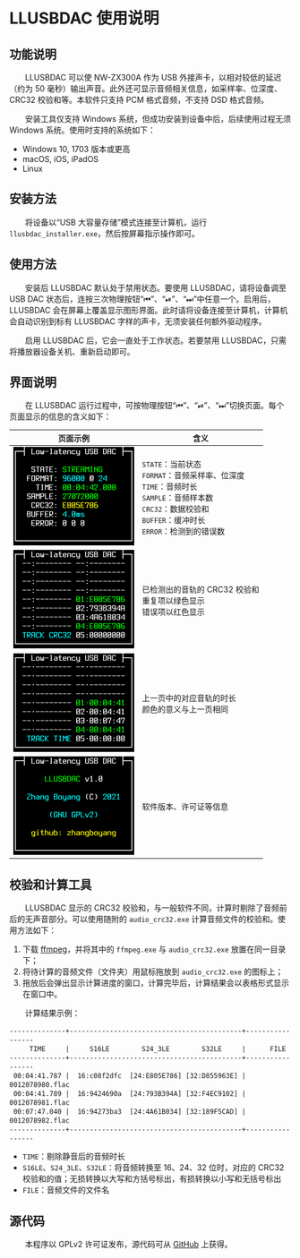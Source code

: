 # LLUSBDAC 使用说明

## 功能说明

&emsp;&emsp;LLUSBDAC 可以使 NW-ZX300A 作为 USB 外接声卡，以相对较低的延迟（约为 50 毫秒）输出声音。此外还可显示音频相关信息，如采样率、位深度、CRC32 校验和等。本软件只支持 PCM 格式音频，不支持 DSD 格式音频。

&emsp;&emsp;安装工具仅支持 Windows 系统，但成功安装到设备中后，后续使用过程无须 Windows 系统。使用时支持的系统如下：

* Windows 10, 1703 版本或更高
* macOS, iOS, iPadOS
* Linux

## 安装方法

&emsp;&emsp;将设备以“USB 大容量存储”模式连接至计算机，运行 `llusbdac_installer.exe`，然后按屏幕指示操作即可。

## 使用方法

&emsp;&emsp;安装后 LLUSBDAC 默认处于禁用状态。要使用 LLUSBDAC，请将设备调至 USB DAC 状态后，连按三次物理按钮“⏮”、“⏯”、“⏭”中任意一个。启用后， LLUSBDAC 会在屏幕上覆盖显示图形界面。此时请将设备连接至计算机，计算机会自动识别到标有 LLUSBDAC 字样的声卡，无须安装任何额外驱动程序。

&emsp;&emsp;启用 LLUSBDAC 后，它会一直处于工作状态。若要禁用 LLUSBDAC，只需将播放器设备关机、重新启动即可。

## 界面说明

&emsp;&emsp;在 LLUSBDAC 运行过程中，可按物理按钮“⏮”、“⏯”、“⏭”切换页面。每个页面显示的信息的含义如下：

|页面示例|含义|
|-|-|
|<img src="page1.png" width="216" height="176"/>|`STATE`：当前状态<br>`FORMAT`：音频采样率、位深度<br>`TIME`：音频时长<br>`SAMPLE`：音频样本数<br>`CRC32`：数据校验和<br>`BUFFER`：缓冲时长<br>`ERROR`：检测到的错误数|
|<img src="page2.png" width="216" height="176"/>|已检测出的音轨的 CRC32 校验和<br>重复项以绿色显示<br>错误项以红色显示|
|<img src="page3.png" width="216" height="176"/>|上一页中的对应音轨的时长<br>颜色的意义与上一页相同|
|<img src="page4.png" width="216" height="176"/>|软件版本、许可证等信息|

## 校验和计算工具

&emsp;&emsp;LLUSBDAC 显示的 CRC32 校验和，与一般软件不同，计算时剔除了音频前后的无声音部分。可以使用随附的 `audio_crc32.exe` 计算音频文件的校验和。使用方法如下：

1. 下载 [ffmpeg](https://www.ffmpeg.org/download.html)，并将其中的 `ffmpeg.exe` 与 `audio_crc32.exe` 放置在同一目录下；
2. 将待计算的音频文件（文件夹）用鼠标拖放到 `audio_crc32.exe` 的图标上；
3. 拖放后会弹出显示计算进度的窗口，计算完毕后，计算结果会以表格形式显示在窗口中。

&emsp;&emsp;计算结果示例：

```
--------------+-------------------------------------------+-----------------
     TIME     |     S16LE        S24_3LE        S32LE     |      FILE
--------------+-------------------------------------------+-----------------
 00:04:41.787 |  16:c08f2dfc  [24:E805E786] [32:D855963E] | 0012078980.flac
 00:04:41.789 |  16:9424690a  [24:793B394A] [32:F4EC9102] | 0012078981.flac
 00:07:47.040 |  16:94273ba3  [24:4A61B034] [32:189F5CAD] | 0012078982.flac
--------------+-------------------------------------------+-----------------
```

* `TIME`：剔除静音后的音频时长
* `S16LE`、`S24_3LE`、`S32LE`：将音频转换至 16、24、32 位时，对应的 CRC32 校验和的值；无损转换以大写和方括号标出，有损转换以小写和无括号标出
* `FILE`：音频文件的文件名

## 源代码

&emsp;&emsp;本程序以 GPLv2 许可证发布，源代码可从 [GitHub](https://github.com/zhangboyang/llusbdac) 上获得。
